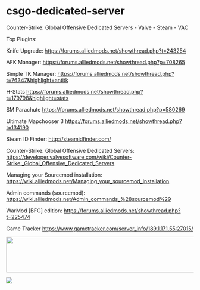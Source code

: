 csgo-dedicated-server
=====================

Counter-Strike: Global Offensive Dedicated Servers -  Valve - Steam - VAC

Top Plugins:

Knife Upgrade: https://forums.alliedmods.net/showthread.php?t=243254

AFK Manager: https://forums.alliedmods.net/showthread.php?p=708265

Simple TK Manager: https://forums.alliedmods.net/showthread.php?t=76347&highlight=antitk

H-Stats https://forums.alliedmods.net/showthread.php?t=179798&highlight=stats

SM Parachute https://forums.alliedmods.net/showthread.php?p=580269

Ultimate Mapchooser 3 https://forums.alliedmods.net/showthread.php?t=134190

Steam ID Finder: http://steamidfinder.com/

Counter-Strike: Global Offensive Dedicated Servers: https://developer.valvesoftware.com/wiki/Counter-Strike:_Global_Offensive_Dedicated_Servers

Managing your Sourcemod installation: https://wiki.alliedmods.net/Managing_your_sourcemod_installation

Admin commands (sourcemod): https://wiki.alliedmods.net/Admin_commands_%28sourcemod%29

WarMod [BFG] edition: https://forums.alliedmods.net/showthread.php?t=225474

Game Tracker
https://www.gametracker.com/server_info/189.1.171.55:27015/

<a href="http://www.gametracker.com/server_info/189.1.171.55:27015/" target="_blank"><img src="http://cache.www.gametracker.com/server_info/189.1.171.55:27015/b_560_95_1.png" border="0" width="560" height="95" alt=""/></a>

<a href="http://www.gametracker.com/pedrohiraoka/" target="_blank"><img src="http://cache.www.gametracker.com/profile/pedrohiraoka/b_460x42_C2E3226-5A6C3E-383F2D-D2E1B5-FF9900-FFCC00.png" border="0"/></a>
